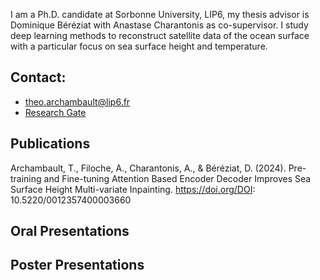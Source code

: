 I am a Ph.D. candidate at Sorbonne University, LIP6, my thesis advisor is Dominique Béréziat with Anastase Charantonis as co-supervisor. I study deep learning methods to reconstruct satellite data of the ocean surface with a particular focus on sea surface height and temperature. 
 
## Contact:
- theo.archambault@lip6.fr
- <a href="https://www.researchgate.net/profile/Theo-Archambault" target="_blank">Research Gate</a>

## Publications
Archambault, T., Filoche, A., Charantonis, A., & Béréziat, D. (2024). Pre-training and Fine-tuning Attention Based Encoder Decoder Improves Sea Surface Height Multi-variate Inpainting. https://doi.org/DOI: 10.5220/0012357400003660

## Oral Presentations

## Poster Presentations
